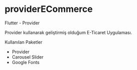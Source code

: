 # providerECommerce
Flutter - Provider

Provider kullanarak geliştirmiş olduğum E-Ticaret Uygulaması.

Kullanılan Paketler

- Provider
- Carousel Slider
- Google Fonts
